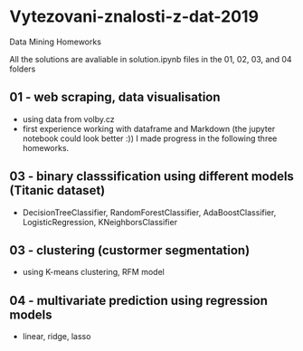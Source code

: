 # Vytezovani-znalosti-z-dat-2019

Data Mining Homeworks

All the solutions are avaliable in solution.ipynb files in the 01, 02, 03, and 04 folders

## 01 - web scraping, data visualisation
  - using data from volby.cz
  - first experience working with dataframe and Markdown (the jupyter notebook could look better :)) I made progress in the following three homeworks.

## 03 - binary classsification using different models (Titanic dataset)
  - DecisionTreeClassifier, RandomForestClassifier, AdaBoostClassifier, LogisticRegression, KNeighborsClassifier

## 03 - clustering (custormer segmentation)
  - using K-means clustering, RFM model

## 04 - multivariate prediction using regression models
  - linear, ridge, lasso
